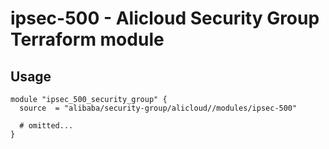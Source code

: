 # ipsec-500 - Alicloud Security Group Terraform module

## Usage

```hcl
module "ipsec_500_security_group" {
  source  = "alibaba/security-group/alicloud//modules/ipsec-500"

  # omitted...
}
```

<!-- BEGINNING OF PRE-COMMIT-TERRAFORM DOCS HOOK -->
<!-- END OF PRE-COMMIT-TERRAFORM DOCS HOOK -->
